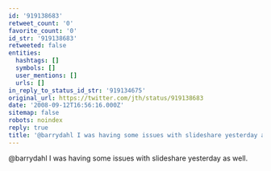 ```yaml
---
id: '919138683'
retweet_count: '0'
favorite_count: '0'
id_str: '919138683'
retweeted: false
entities:
  hashtags: []
  symbols: []
  user_mentions: []
  urls: []
in_reply_to_status_id_str: '919134675'
original_url: https://twitter.com/jth/status/919138683
date: '2008-09-12T16:56:16.000Z'
sitemap: false
robots: noindex
reply: true
title: '@barrydahl I was having some issues with slideshare yesterday as well.'
---
```


@barrydahl I was having some issues with slideshare yesterday as well.